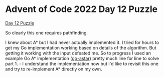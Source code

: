 # Advent of Code 2022 Day 12 Puzzle

[Day 12 Puzzle](https://adventofcode.com/2022/day/12)

So clearly this one requires pathfinding. 

I knew about A* but I had never actually implemented it. I tried for hours to get my Go implementation working based on details of the algorithm. But getting it working with the input defeated me. So to progress I used an example Go A* implementation ([go-astar](https://github.com/beefsack/go-astar)) pretty much line for line to solve part 1. - I understand the implementation now but I'd like to revisit this one and try to re-implement A* directly on my own.
